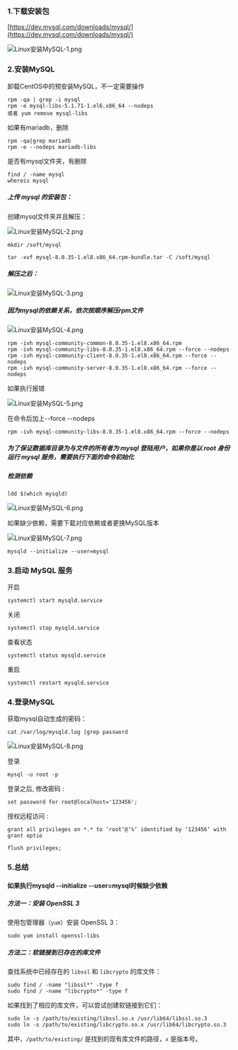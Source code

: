 ### 1.下载安装包

[https://dev.mysql.com/downloads/mysql/](https://dev.mysql.com/downloads/mysql/)

![Linux安装MySQL-1.png](./images/Linux安装MySQL/Linux安装MySQL-1.png)

### 2.安装MySQL

卸载CentOS中的预安装MySQL，不一定需要操作

```Plain Text
rpm -qa | grep -i mysql
rpm -e mysql-libs-5.1.71-1.el6.x86_64 --nodeps
或者 yum remove mysql-libs
```

如果有mariadb，删除

```Plain Text
rpm -qa|grep mariadb
rpm -e --nodeps mariadb-libs
```

是否有mysql文件夹，有删除

```Plain Text
find / -name mysql
whereis mysql
```

##### 上传 mysql 的安装包：

创建mysql文件夹并且解压：

![Linux安装MySQL-2.png](./images/Linux安装MySQL/Linux安装MySQL-2.png)

```Plain Text
mkdir /soft/mysql
```

```Plain Text
tar -xvf mysql-8.0.35-1.el8.x86_64.rpm-bundle.tar -C /soft/mysql
```

##### 解压之后：

![Linux安装MySQL-3.png](./images/Linux安装MySQL/Linux安装MySQL-3.png)

##### 因为mysql的依赖关系，依次按顺序解压rpm文件

![Linux安装MySQL-4.png](./images/Linux安装MySQL/Linux安装MySQL-4.png)

```Plain Text
rpm -ivh mysql-community-common-8.0.35-1.el8.x86_64.rpm
rpm -ivh mysql-community-libs-8.0.35-1.el8.x86_64.rpm --force --nodeps
rpm -ivh mysql-community-client-8.0.35-1.el8.x86_64.rpm --force --nodeps
rpm -ivh mysql-community-server-8.0.35-1.el8.x86_64.rpm --force --nodeps
```

如果执行报错

![Linux安装MySQL-5.png](./images/Linux安装MySQL/Linux安装MySQL-5.png)

在命令后加上--force --nodeps

```Plain Text
rpm -ivh mysql-community-libs-8.0.35-1.el8.x86_64.rpm --force --nodeps
```

##### 为了保证数据库目录为与文件的所有者为 mysql 登陆用户，如果你是以 root 身份运行 mysql 服务，需要执行下面的命令初始化

##### 检测依赖

```Plain Text
ldd $(which mysqld)
```

![Linux安装MySQL-6.png](./images/Linux安装MySQL/Linux安装MySQL-6.png)

如果缺少依赖，需要下载对应依赖或者更换MySQL版本

![Linux安装MySQL-7.png](./images/Linux安装MySQL/Linux安装MySQL-7.png)



```Plain Text
mysqld --initialize --user=mysql
```

### 3.启动 MySQL 服务

开启

```Plain Text
systemctl start mysqld.service
```

关闭

```Plain Text
systemctl stop mysqld.service
```

查看状态

```Plain Text
systemctl status mysqld.service
```

重启

```Plain Text
systemctl restart mysqld.service
```



### 4.登录MySQL

获取mysql自动生成的密码：

```Plain Text
cat /var/log/mysqld.log |grep password
```

![Linux安装MySQL-8.png](./images/Linux安装MySQL/Linux安装MySQL-8.png)

登录

```Plain Text
mysql -u root -p
```

登录之后, 修改密码 :

```Plain Text
set password for root@localhost='123456';
```

授权远程访问 :

```Plain Text
grant all privileges on *.* to ‘root‘@‘%‘ identified by ‘123456‘ with grant optio
```

```Plain Text
flush privileges;
```



### 5.总结

#### 如果执行mysqld --initialize --user=mysql时候缺少依赖

##### 方法一：安装 OpenSSL 3

使用包管理器（`yum`）安装 OpenSSL 3：

```Plain Text
sudo yum install openssl-libs
```

##### 方法二：软链接到已存在的库文件

查找系统中已经存在的 `libssl` 和 `libcrypto` 的库文件：

```Plain Text
sudo find / -name "libssl*" -type f
sudo find / -name "libcrypto*" -type f
```

如果找到了相应的库文件，可以尝试创建软链接到它们：

```Plain Text
sudo ln -s /path/to/existing/libssl.so.x /usr/lib64/libssl.so.3
sudo ln -s /path/to/existing/libcrypto.so.x /usr/lib64/libcrypto.so.3
```

其中，`/path/to/existing/` 是找到的现有库文件的路径，`x` 是版本号。

